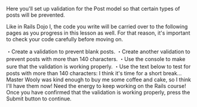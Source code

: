 Here you'll set up validation for the Post model so that certain types of posts will be prevented.
  
Like in Rails Dojo I, the code you write will be carried over to the following pages as you progress in this lesson as well. For that reason, it's important to check your code carefully before moving on.
  
・Create a validation to prevent blank posts. 
・Create another validation to prevent posts with more than 140 characters.
・Use the console to make sure that the validation is working properly.
・Use the text below to test for posts with more than 140 characters:
I think it's time for a short break... Master Wooly was kind enough to buy me some coffee and cake, so I think I'll have them now! Need the energy to keep working on the Rails course!
Once you have confirmed that the validation is working properly, press the Submit button to continue.

